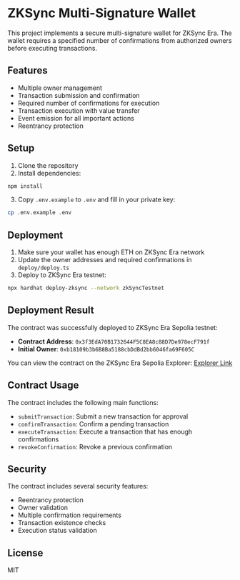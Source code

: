 # ZKSync Multi-Signature Wallet

This project implements a secure multi-signature wallet for ZKSync Era. The wallet requires a specified number of confirmations from authorized owners before executing transactions.

## Features

- Multiple owner management
- Transaction submission and confirmation
- Required number of confirmations for execution
- Transaction execution with value transfer
- Event emission for all important actions
- Reentrancy protection

## Setup

1. Clone the repository
2. Install dependencies:
```bash
npm install
```
3. Copy `.env.example` to `.env` and fill in your private key:
```bash
cp .env.example .env
```

## Deployment

1. Make sure your wallet has enough ETH on ZKSync Era network
2. Update the owner addresses and required confirmations in `deploy/deploy.ts`
3. Deploy to ZKSync Era testnet:
```bash
npx hardhat deploy-zksync --network zkSyncTestnet
```

## Deployment Result

The contract was successfully deployed to ZKSync Era Sepolia testnet:

- **Contract Address**: `0x3f3EdA70B1732644F5C8EA8c88D7De978ecF791f`
- **Initial Owner**: `0xb18109b3b6B8Ba5188cbDdBd2bb6046fa69F605C`

You can view the contract on the ZKSync Era Sepolia Explorer: [Explorer Link](https://explorer.sepolia.era.zksync.dev/address/0x3f3EdA70B1732644F5C8EA8c88D7De978ecF791f)

## Contract Usage

The contract includes the following main functions:

- `submitTransaction`: Submit a new transaction for approval
- `confirmTransaction`: Confirm a pending transaction
- `executeTransaction`: Execute a transaction that has enough confirmations
- `revokeConfirmation`: Revoke a previous confirmation

## Security

The contract includes several security features:
- Reentrancy protection
- Owner validation
- Multiple confirmation requirements
- Transaction existence checks
- Execution status validation

## License

MIT
